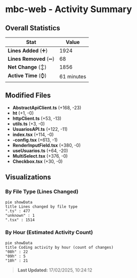 # mbc-web - Activity Summary 

## Overall Statistics

| Stat                   | Value                                                             |
| ---------------------- | ----------------------------------------------------------------- |
| **Lines Added** (➕)   | 1924                                          |
| **Lines Removed** (➖) | 68                                        |
| **Net Change** (↕)    | 1856                |
| **Active Time** (⌚)   | 61 minutes |


## Modified Files
- **AbstractApiClient.ts** (+168, -23)
- **ht** (+1, -0)
- **httpClient.ts** (+53, -13)
- **utils.ts** (+3, -0)
- **UsuariosAPI.ts** (+122, -11)
- **index.tsx** (+114, -0)
- **-config.tsx** (+613, -1)
- **RenderInputField.tsx** (+380, -0)
- **useUsuarios.ts** (+64, -20)
- **MultiSelect.tsx** (+376, -0)
- **Checkbox.tsx** (+30, -0)

## Visualizations

### By File Type (Lines Changed)

```mermaid
pie showData
title Lines changed by file type
".ts" : 477
"unknown" : 1
".tsx" : 1514
```

### By Hour (Estimated Activity Count)

```mermaid
pie showData
title Coding activity by hour (count of changes)
"08h" : 22
"09h" : 5
"10h" : 21
```


> **Last Updated:** 17/02/2025, 10:24:12